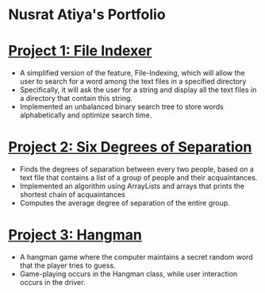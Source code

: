 # Nusrat Atiya's Portfolio

# [Project 1: File Indexer](https://github.com/nusratatiya/file-indexer)

- A simplified version of the feature, File-Indexing, which will allow the user to search for a word among the text files in a specified directory
- Specifically, it will ask the user for a string and display all the text files in a directory that contain this string. 
- Implemented an unbalanced binary search tree to store words alphabetically and optimize search time. 

# [Project 2: Six Degrees of Separation](https://github.com/nusratatiya/Six-Degrees-of-Separation)
- Finds the degrees of separation between every two people, based on a text file that contains a list of a group of people and their acquaintances.
- Implemented an algorithm using ArrayLists and arrays that prints the shortest chain of acquaintances  
- Computes the average degree of separation of the entire group. 

# [Project 3: Hangman](https://github.com/nusratatiya/hangman)
- A hangman game where the computer maintains a secret random word that the player tries to guess. 
- Game-playing occurs in the Hangman class, while user interaction occurs in the driver.
